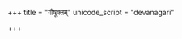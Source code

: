 +++
title = "गौषूक्तम्"
unicode_script = "devanagari"

+++
<div class="js_include" url="/vedAH/sAma/paravastu-saama/devaH/indraH/gauShUktam/"  newLevelForH1="1" includeTitle="true"> </div>